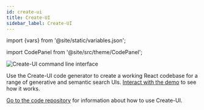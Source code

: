 ```yaml
---
id: create-ui
title: Create-UI
sidebar_label: Create-UI
---
```


import {vars} from '@site/static/variables.json';

import CodePanel from '@site/src/theme/CodePanel';


![Create-UI command line interface](/img/create_ui.jpg)

Use the Create-UI code generator to create a working React codebase
for a range of generative and semantic search UIs. [Interact with the
demo](https://vectara.github.io/create-ui/) to see how it works.

[Go to the code repository](https://github.com/vectara/create-ui) for
information about how to use Create-UI.
